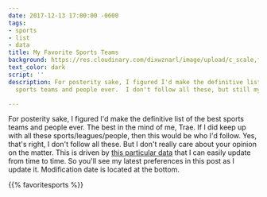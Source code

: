 ```yaml
---
date: 2017-12-13 17:00:00 -0600
tags:
- sports
- list
- data
title: My Favorite Sports Teams
background: https://res.cloudinary.com/dixwznarl/image/upload/c_scale,fl_progressive,q_auto:eco,w_2048/notebook/seats-159524.png
text_color: dark
script: ''
description: For posterity sake, I figured I'd make the definitive list of the best
  sports teams and people ever.  I don't follow all these, but still my list.

---
```

For posterity sake, I figured I'd make the definitive list of the best sports teams and people ever.  The best in the mind of me, Trae.  If I did keep up with all these sports/leagues/people, then this would be who I'd follow.  Yes, that's right, I don't follow all these.  But I don't really care about your opinion on the matter.  This is driven by [this particular data](https://github.com/traeblain/.comV2/blob/master/data/favoriteteams.yml) that I can easily update from time to time.  So you'll see my latest preferences in this post as I update it.  Modification date is located at the bottom.

{{% favoritesports %}}